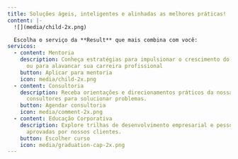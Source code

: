 ```yaml
---
title: Soluções ágeis, inteligentes e alinhadas as melhores práticas!
content: |-
  ![](media/child-2x.png)

  Escolha o serviço da **Result** que mais combina com você:
servicos:
  - content: Mentoria
    description: Conheça estratégias para impulsionar o crescimento do seu negócio
      ou para alavancar sua carreira profissional
    button: Aplicar para mentoria
    icon: media/child-2x.png
  - content: Consultoria
    description: Receba orientações e direcionamentos práticos da nossa equipe de
      consultores para solucionar problemas.
    button: Agendar consultoria
    icon: media/comment-2x.png
  - content: Educação Corporativa
    description: Explore trilhas de desenvolvimento empresarial e pessoal testadas e
      aprovadas por nossos clientes.
    button: Escolher curso
    icon: media/graduation-cap-2x.png
---
```

